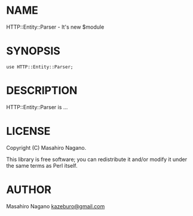 # NAME

HTTP::Entity::Parser - It's new $module

# SYNOPSIS

    use HTTP::Entity::Parser;

# DESCRIPTION

HTTP::Entity::Parser is ...

# LICENSE

Copyright (C) Masahiro Nagano.

This library is free software; you can redistribute it and/or modify
it under the same terms as Perl itself.

# AUTHOR

Masahiro Nagano <kazeburo@gmail.com>
